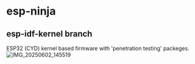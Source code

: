 # esp-ninja
## esp-idf-kernel branch

ESP32 (CYD) kernel based firmware with 'penetration testing' packeges. 
![IMG_20250602_145519](https://github.com/user-attachments/assets/4b2cd21e-bbd4-4fd4-a07d-558f58d45e5a)
